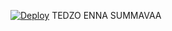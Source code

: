 [![Deploy](https://www.herokucdn.com/deploy/button.svg)](https://heroku.com/deploy?template=https://github.com/Tedzo555/TEDZO-FORWRD-BOT
)
TEDZO ENNA SUMMAVAA
